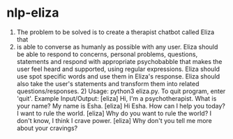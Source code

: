 # nlp-eliza
1) The problem to be solved is to create a therapist chatbot called Eliza that
2) is able to converse as humanly as possible with any user. Eliza should be able to respond to concerns, personal problems, questions, statements and respond with appropriate psychobabble that makes the user feel heard and supported, using regular expressions. Eliza should use spot specific words and use them in Eliza's response. Eliza should also take the user's statements and transform them into related questions/responses. 2) Usage: python3 eliza.py. To quit program, enter 'quit'. Example Input/Output: [eliza] Hi, I'm a psychotherapist. What is your name? My name is Esha. [eliza] Hi Esha. How can I help you today? I want to rule the world. [eliza] Why do you want to rule the world? I don't know, I think I crave power. [eliza] Why don't you tell me more about your cravings? 
